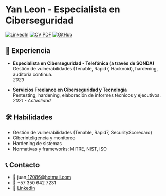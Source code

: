 # Yan Leon - Especialista en Ciberseguridad

[![LinkedIn](https://img.shields.io/badge/LinkedIn-Perfil-blue)](https://linkedin.com/in/yan-leon)
[![CV PDF](https://img.shields.io/badge/CV-Descargar-green)](CV.pdf)
[![GitHub](https://img.shields.io/badge/GitHub-Portafolio-black)](https://github.com/tuusuario)

## 💼 Experiencia
- **Especialista en Ciberseguridad - Telefónica (a través de SONDA)**  
  Gestión de vulnerabilidades (Tenable, Rapid7, Hacknoid), hardening, auditoría continua.  
  _2023_

- **Servicios Freelance en Ciberseguridad y Tecnología**  
  Pentesting, hardening, elaboración de informes técnicos y ejecutivos.  
  _2021 - Actualidad_

## 🛠️ Habilidades
- Gestión de vulnerabilidades (Tenable, Rapid7, SecurityScorecard)
- Ciberinteligencia y monitoreo
- Hardening de sistemas
- Normativas y frameworks: MITRE, NIST, ISO

## 📞 Contacto
- 📧 juan\_12086@hotmail.com  
- 📱 +57 350 642 7231  
- 🔗 [LinkedIn](https://linkedin.com/in/yan-leon)  

